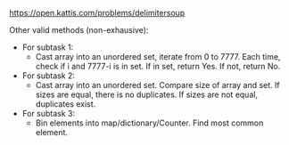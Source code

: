 https://open.kattis.com/problems/delimitersoup

Other valid methods (non-exhausive):

  * For subtask 1:
    * Cast array into an unordered set, iterate from 0 to 7777. Each time, check if i and 7777-i is in set. If in set, return Yes. If not, return No.
  * For subtask 2:
    * Cast array into an unordered set. Compare size of array and set. If sizes are equal, there is no duplicates. If sizes are not equal, duplicates exist.
  * For subtask 3:
    * Bin elements into map/dictionary/Counter. Find most common element.
